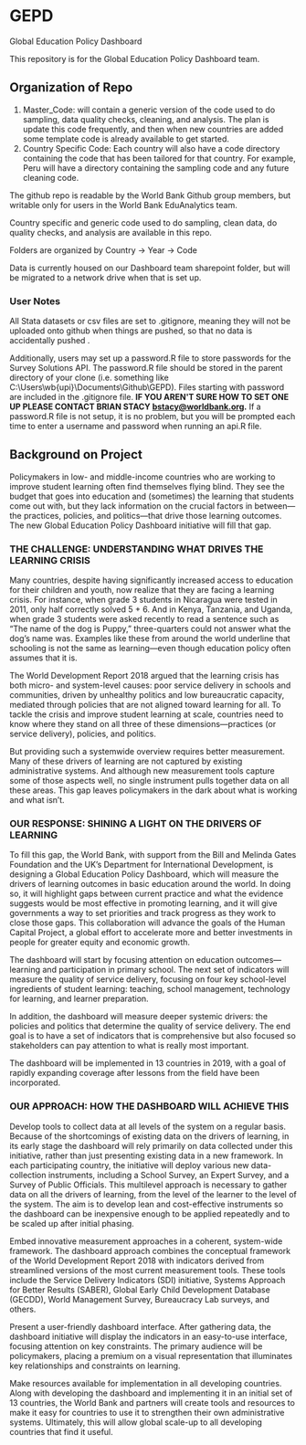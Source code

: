 # GEPD
Global Education Policy Dashboard

This repository is for the Global Education Policy Dashboard team.  

## Organization of Repo

1)	Master_Code: will contain a generic version of the code used to do sampling, data quality checks, cleaning, and analysis.  The plan is update this code frequently, and then when new countries are added some template code is already available to get started.
2)	Country Specific Code:  Each country will also have a code directory containing the code that has been tailored for that country.  For example, Peru will have a directory containing the sampling code and any future cleaning code.

The github repo is readable by the World Bank Github group members, but writable only for users in the World Bank EduAnalytics team. 

Country specific and generic code used to do sampling, clean data, do quality checks, and analysis are available in this repo.

Folders are organized by Country -> Year -> Code

Data is currently housed on our Dashboard team sharepoint folder, but will be migrated to a network drive when that is set up. 

### User Notes
All Stata datasets or csv files are set to .gitignore, meaning they will not be uploaded onto github when things are pushed, so that no data is accidentally pushed .  

Additionally, users may set up a password.R file to store passwords for the Survey Solutions API.  The password.R file should be stored in the parent directory of your clone (i.e. something like C:\Users\wb{upi}\Documents\Github\GEPD\).  Files starting with password are included in the .gitignore file.  **IF YOU AREN'T SURE HOW TO SET ONE UP PLEASE CONTACT BRIAN STACY bstacy@worldbank.org.**  If a password.R file is not setup, it is no problem, but you will be prompted each time to enter a username and password when running an api.R file.


## Background on Project
Policymakers in low- and middle-income countries who are working to improve student learning often find themselves flying blind. They see the budget that goes into education and (sometimes) the learning that students come out with, but they lack information on the crucial factors in between— the practices, policies, and politics—that drive those learning outcomes. The new Global Education Policy Dashboard initiative will fill that gap.
### THE CHALLENGE:  UNDERSTANDING WHAT DRIVES THE LEARNING CRISIS
Many countries, despite having significantly increased access to education for their children and youth, now realize that they are facing a learning crisis. For instance, when grade 3 students in Nicaragua were tested in 2011, only half correctly solved 5 + 6. And in Kenya, Tanzania, and Uganda, when grade 3 students were asked recently to read a sentence such as  “The  name  of  the  dog  is  Puppy,”  three-quarters could  not  answer  what  the  dog’s  name  was.  Examples like these from around the world underline that schooling is not the same as learning—even though education policy often assumes that it is.

The World Development Report 2018 argued that the learning crisis has both micro- and system-level causes: poor service delivery in schools and communities, driven by unhealthy politics and low bureaucratic capacity, mediated through policies that are not aligned toward learning for all. To tackle the crisis and improve student learning at scale, countries need to know where they stand on all three of these dimensions—practices (or service delivery), policies, and politics. 

But providing such a systemwide overview requires better measurement. Many of these drivers of learning are not captured by existing administrative systems. And although new measurement tools capture some of those aspects well, no single instrument pulls together data on all these areas. This gap leaves policymakers in the dark about what is working and what isn’t.

### OUR RESPONSE:  SHINING A LIGHT ON THE DRIVERS OF LEARNING
To fill this gap, the World Bank, with support from the Bill and Melinda Gates Foundation and the UK’s Department for International Development, is designing a Global Education Policy Dashboard, which will measure the drivers of learning outcomes in basic education around the world. In doing so, it will highlight gaps between current practice and  what the evidence suggests would be most effective in promoting learning, and it will give governments a way to set priorities and track progress as they work to close those gaps. This collaboration will advance the goals of the Human Capital Project, a global effort to accelerate more and better investments in people for greater equity and economic growth.

The dashboard will start by focusing attention on education outcomes—learning and participation in primary school.  The next set of indicators will measure the quality of service delivery, focusing on four key school-level ingredients of student learning:  teaching, school management, technology for learning, and learner preparation.  

In addition, the dashboard will measure deeper systemic drivers: the policies and politics that determine the quality of service delivery. The end goal is to have a set of indicators that is comprehensive but also focused so stakeholders can pay attention to what is really most important. 

The dashboard will be implemented in 13 countries in 2019, with a goal of rapidly expanding coverage after lessons from the field have been incorporated. 

### OUR APPROACH:  HOW THE DASHBOARD WILL ACHIEVE THIS
Develop tools to collect data at all levels of the system on a regular basis. Because of the shortcomings of existing data on the drivers of learning, in its early stage the dashboard will rely primarily on data collected under this initiative, rather than just presenting existing data in a new framework. In each participating country, the initiative will deploy various new data-collection instruments, including a School Survey, an Expert Survey, and a Survey of Public Officials. This multilevel approach is necessary to gather data on all the drivers of learning, from the level of the learner to the level of the system. The aim is to develop lean and cost-effective instruments so the dashboard can be inexpensive enough to be applied repeatedly and to be scaled up after initial phasing. 

Embed innovative measurement approaches in a coherent, system-wide framework. The  dashboard  approach  combines  the conceptual framework of the World Development Report 2018 with indicators derived from streamlined versions of the most current measurement tools. These tools include the Service Delivery Indicators (SDI) initiative, Systems Approach for Better Results (SABER), Global Early Child Development Database (GECDD), World Management Survey, Bureaucracy Lab surveys, and others.

Present a user-friendly dashboard interface. After gathering data, the dashboard initiative  will  display  the  indicators  in   an easy-to-use interface, focusing attention on key constraints. The primary audience will be policymakers, placing a premium on a visual representation that illuminates key relationships and constraints on learning.

Make resources available for implementation in all developing countries. Along with  developing  the  dashboard  and  implementing it in an initial set of 13 countries, the World Bank and partners will create tools and resources to make it easy for countries to use it to strengthen their own administrative systems. Ultimately, this will allow global scale-up to all developing countries that find it useful.
